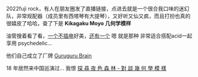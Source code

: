 2022fuji rock，有人在朋友圈发了直播链接，点进去就是一个很合我口味的迷幻队，非常规配器（成员里有西塔琴有大提琴），又好听又仙又疯，而且打扮也真的很嬉皮了哈哈，查了下是 **Kikagaku Moyo 几何学模样** 


油管搜着看了看，[一个不插电](https://youtu.be/PpnQlnra_to)好美，[还有一个](https://youtu.be/jIdEl399LaU) 嗯 就是那种 非常适合搭配acid一起享用 psychedelic…  


他们自己成立了厂牌 [Guruguru Brain](https://gurugurubrain.bandcamp.com/)

18 年居然来中国巡演过... 我恨
[探 尋 夜 色 森 林 - 對 談 幾 何 學 模 樣](https://www.wizman420.com/single-post/2018/09/30/%E6%8E%A2-%E5%B0%8B-%E5%A4%9C-%E8%89%B2-%E6%A3%AE-%E6%9E%97-%E5%B0%8D-%E8%AB%87-%E5%B9%BE-%E4%BD%95-%E5%AD%B8-%E6%A8%A1-%E6%A8%A3)